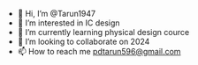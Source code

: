 - 👋 Hi, I’m @Tarun1947
- 👀 I’m interested in IC design
- 🌱 I’m currently learning physical design cource
- 💞️ I’m looking to collaborate on 2024
- 📫 How to reach me pdtarun596@gmail.com

<!---
Tarun1947/Tarun1947 is a ✨ special ✨ repository because its `README.md` (this file) appears on your GitHub profile.
You can click the Preview link to take a look at your changes.
--->
